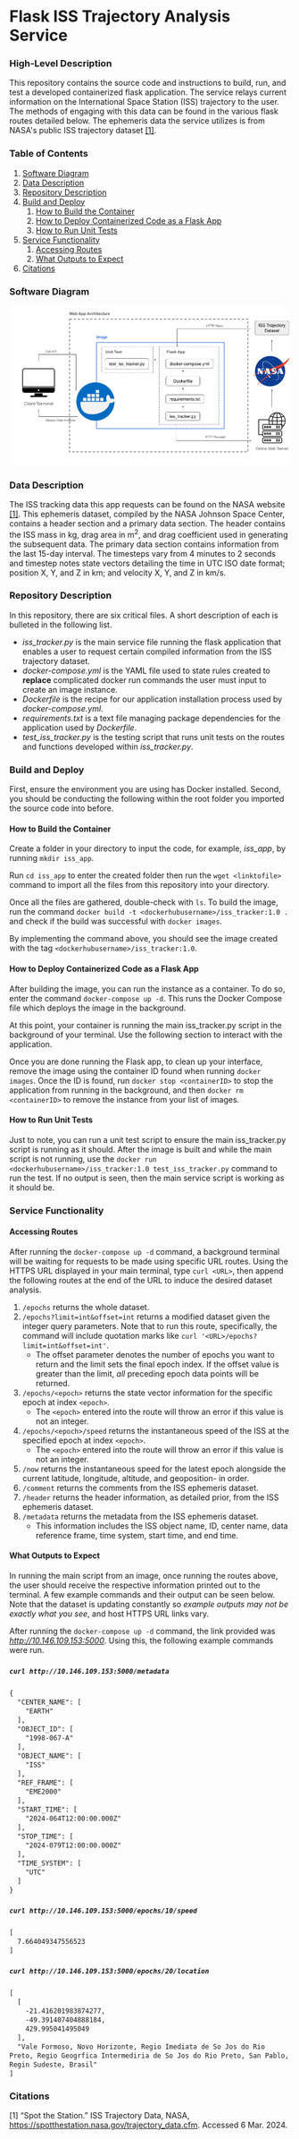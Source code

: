 # Flask ISS Trajectory Analysis Service

### High-Level Description
This repository contains the source code and instructions to build, run, and test a developed containerized flask application. The service relays current information on the International Space Station (ISS) trajectory to the user. The methods of engaging with this data can be found in the various flask routes detailed below. The ephemeris data the service utilizes is from NASA's public ISS trajectory dataset [[1]](#citations). 

### Table of Contents
1. [Software Diagram](#software-diagram)
3. [Data Description](#data-description)
4. [Repository Description](#repository-description)
5. [Build and Deploy](#build-and-deploy)
   1. [How to Build the Container](#how-to-build-the-container)
   2. [How to Deploy Containerized Code as a Flask App](#how-to-deploy-containerized-code-as-a-flask-app)
   3. [How to Run Unit Tests](#how-to-run-unit-tests)
6. [Service Functionality](#service-functionality)
   1. [Accessing Routes](#accessing-routes)
   2. [What Outputs to Expect](#what-outputs-to-expect)
7. [Citations](#citations)

### Software Diagram
![Alt text](https://github.com/AaronPandian/iss-tracker-service/blob/main/diagram.png)

### Data Description
The ISS tracking data this app requests can be found on the NASA website [[1]](#citations). This ephemeris dataset, compiled by the NASA Johnson Space Center, contains a header section and a primary data section. The header contains the ISS mass in kg, drag area in m<sup>2</sup>, and drag coefficient used in generating the subsequent data. The primary data section contains information from the last 15-day interval. The timesteps vary from 4 minutes to 2 seconds and timestep notes state vectors detailing the time in UTC ISO date format; position X, Y, and Z in km; and velocity X, Y, and Z in km/s.

### Repository Description
In this repository, there are six critical files. A short description of each is bulleted in the following list. 
* _iss_tracker.py_ is the main service file running the flask application that enables a user to request certain compiled information from the ISS trajectory dataset.
* _docker-compose.yml_ is the YAML file used to state rules created to **replace** complicated docker run commands the user must input to create an image instance. 
* _Dockerfile_ is the recipe for our application installation process used by _docker-compose.yml_. 
* _requirements.txt_ is a text file managing package dependencies for the application used by _Dockerfile_. 
* _test_iss_tracker.py_ is the testing script that runs unit tests on the routes and functions developed within _iss_tracker.py_.

### Build and Deploy
First, ensure the environment you are using has Docker installed. Second, you should be conducting the following within the root folder you imported the source code into before.
#### How to Build the Container
Create a folder in your directory to input the code, for example, _iss_app_, by running `mkdir iss_app`.

Run `cd iss_app` to enter the created folder then run the `wget <linktofile>` command to import all the files from this repository into your directory. 

Once all the files are gathered, double-check with `ls`. To build the image, run the command `docker build -t <dockerhubusername>/iss_tracker:1.0 .` and check if the build was successful with `docker images`.

By implementing the command above, you should see the image created with the tag `<dockerhubusername>/iss_tracker:1.0`.

#### How to Deploy Containerized Code as a Flask App
After building the image, you can run the instance as a container. To do so, enter the command `docker-compose up -d`. This runs the Docker Compose file which deploys the image in the background.  

At this point, your container is running the main iss_tracker.py script in the background of your terminal. Use the following section to interact with the application. 

Once you are done running the Flask app, to clean up your interface, remove the image using the container ID found when running `docker images`. Once the ID is found, run `docker stop <containerID>` to stop the application from running in the background, and then `docker rm <containerID>` to remove the instance from your list of images.

#### How to Run Unit Tests
Just to note, you can run a unit test script to ensure the main iss_tracker.py script is running as it should. After the image is built and while the main script is not running, use the `docker run <dockerhubusername>/iss_tracker:1.0 test_iss_tracker.py` command to run the test. If no output is seen, then the main service script is working as it should be.  

### Service Functionality
#### Accessing Routes
After running the `docker-compose up -d` command, a background terminal will be waiting for requests to be made using specific URL routes. Using the HTTPS URL displayed in your main terminal, type `curl <URL>`, then append the following routes at the end of the URL to induce the desired dataset analysis. 

1. `/epochs` returns the whole dataset.
2. `/epochs?limit=int&offset=int` returns a modified dataset given the integer query parameters. Note that to run this route, specifically, the command will include quotation marks like `curl '<URL>/epochs?limit=int&offset=int'`.
     * The offset parameter denotes the number of epochs you want to return and the limit sets the final epoch index. If the offset value is greater than the limit, _all_ preceding epoch data points will be returned. 
3. `/epochs/<epoch>` returns the state vector information for the specific epoch at index `<epoch>`.
     * The `<epoch>` entered into the route will throw an error if this value is not an integer.
4. `/epochs/<epoch>/speed` returns the instantaneous speed of the ISS at the specified epoch at index `<epoch>`.
     * The `<epoch>` entered into the route will throw an error if this value is not an integer.
5. `/now` returns the instantaneous speed for the latest epoch alongside the current latitude, longitude, altitude, and geoposition- in order.
6. `/comment` returns the comments from the ISS ephemeris dataset.
7. `/header` returns the header information, as detailed prior, from the ISS ephemeris dataset.
8. `/metadata` returns the metadata from the ISS ephemeris dataset.
     * This information includes the ISS object name, ID, center name, data reference frame, time system, start time, and end time. 

#### What Outputs to Expect
In running the main script from an image, once running the routes above, the user should receive the respective information printed out to the terminal. A few example commands and their output can be seen below. Note that the dataset is updating constantly so _example outputs may not be exactly what you see_, and host HTTPS URL links vary. 

After running the `docker-compose up -d` command, the link provided was _http://10.146.109.153:5000_. Using this, the following example commands were run. 

##### `curl http://10.146.109.153:5000/metadata`
```
{
  "CENTER_NAME": [
    "EARTH"
  ],
  "OBJECT_ID": [
    "1998-067-A"
  ],
  "OBJECT_NAME": [
    "ISS"
  ],
  "REF_FRAME": [
    "EME2000"
  ],
  "START_TIME": [
    "2024-064T12:00:00.000Z"
  ],
  "STOP_TIME": [
    "2024-079T12:00:00.000Z"
  ],
  "TIME_SYSTEM": [
    "UTC"
  ]
}
```

##### `curl http://10.146.109.153:5000/epochs/10/speed`
```
[
  7.664049347556523
]
```

##### `curl http://10.146.109.153:5000/epochs/20/location`
```
[
  [
    -21.416201983874277,
    -49.391407404888184,
    429.995041495049
  ],
  "Vale Formoso, Novo Horizonte, Regio Imediata de So Jos do Rio Preto, Regio Geogrfica Intermediria de So Jos do Rio Preto, San Pablo, Regin Sudeste, Brasil"
]
```

### Citations
<a id="1">[1]</a>
“Spot the Station.” ISS Trajectory Data, NASA, https://spotthestation.nasa.gov/trajectory_data.cfm. Accessed 6 Mar. 2024. 

